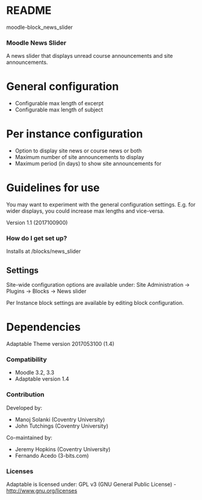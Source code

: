 # README #
moodle-block_news_slider

### Moodle News Slider ###
A news slider that displays unread course announcements and site announcements.

# General configuration #

- Configurable max length of excerpt
- Configurable max length of subject

# Per instance configuration  #

- Option to display site news or course news or both
- Maximum number of site announcements to display
- Maximum period (in days) to show site announcements for

# Guidelines for use #

You may want to experiment with the general configuration settings. E.g. for wider displays, you could increase max lengths and vice-versa.

Version 1.1 (2017100900)

### How do I get set up? ###

Installs at <moodleroot>/blocks/news_slider

## Settings ##

Site-wide configuration options are available under: 
Site Administration -> Plugins -> Blocks -> News slider

Per Instance block settings are available by editing block configuration.

# Dependencies #

Adaptable Theme version 2017053100 (1.4)

### Compatibility ###

- Moodle 3.2, 3.3
- Adaptable version 1.4

### Contribution ###

Developed by:

 * Manoj Solanki (Coventry University)
 * John Tutchings (Coventry University)

Co-maintained by:

 * Jeremy Hopkins (Coventry University)
 * Fernando Acedo (3-bits.com)
 
 ### Licenses ###

Adaptable is licensed under:
GPL v3 (GNU General Public License) - http://www.gnu.org/licenses

